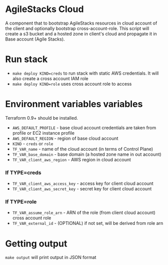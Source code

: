 # AgileStacks Cloud

A component that to bootstrap AgileStacks resources in cloud account of the client and optionally bootstrap cross-account-role. This script will create a s3 bucket and a hosted zone in client's cloud and propagate it in Base account (Agile Stacks).

# Run stack

- `make deploy KIND=creds`  to run stack with static AWS credentials. It will also create a cross account IAM role
- `make deploy KIND=role` uses cross account role to access

# Environment variables variables
 
Terraform 0.9+ should be installed. 
- `AWS_DEFAULT_PROFILE` - base cloud account credentials are taken from profile or EC2 instance profile
- `AWS_DEFAULT_REGION` - region of base cloud account
- `KIND` - `creds` or `role`
- `TF_VAR_name` - name of the cloud account (in terms of Control Plane)
- `TF_VAR_base_domain` - base domain (a hosted zone name in out account)
- `TF_VAR_client_aws_region` - AWS region in cloud account

### If TYPE=creds
- `TF_VAR_client_aws_access_key` - access key for client cloud account
- `TF_VAR_client_aws_secret_key` - secret key for client cloud account

### If TYPE=role
- `TF_VAR_assume_role_arn` - ARN of the role (from client cloud account) cross account role
- `TF_VAR_external_id` - (OPTIONAL) if not set, will be derived from role arn


# Getting output

`make output` will print output in JSON format


